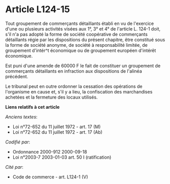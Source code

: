 # Article L124-15

Tout groupement de commerçants détaillants établi en vu de l'exercice d'une ou plusieurs activités visées aux 1°, 3° et 4° de
l'article L. 124-1 doit, s'il n'a pas adopté la forme de société coopérative de commerçants détaillants régie par les
dispositions du présent chapitre, être constitué sous la forme de société anonyme, de société à responsabilité limitée, de
groupement d'intér^t économique ou de groupement européen d'intérêt économique.

Est puni d'une amende de 60000 F le fait de constituer un groupement de commerçants détaillants en infraction aux
dispositions de l'alinéa précédent.

Le tribunal peut en outre ordonner la cessation des opérations de l'organisme en cause et, s'il y a lieu, la confiscation des
marchandises achetées et la fermeture des locaux utilisés.

**Liens relatifs à cet article**

_Anciens textes_:

  - Loi n°72-652 du 11 juillet 1972 - art. 17 (M)
  - Loi n°72-652 du 11 juillet 1972 - art. 17 (Ab)

_Codifié par_:

  - Ordonnance 2000-912 2000-09-18
  - Loi n°2003-7 2003-01-03 art. 50 I (ratification)

_Cité par_:

  - Code de commerce - art. L124-1 (V)
